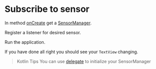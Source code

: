 # Subscribe to sensor

In method [onCreate](http://developer.android.com/reference/android/app/Activity.html#onCreate(android.os.Bundle)) get a [SensorManager](http://developer.android.com/reference/android/hardware/SensorManager.html).

Register a listener for desired sensor.

Run the application.

If you have done all right you should see your `TextView` changing.

> Kotlin Tips
> You can use [delegate](https://kotlinlang.org/docs/reference/delegated-properties.html) to initialize your SensorManager
